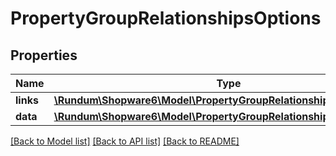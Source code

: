 # PropertyGroupRelationshipsOptions

## Properties
Name | Type | Description | Notes
------------ | ------------- | ------------- | -------------
**links** | [**\Rundum\Shopware6\Model\PropertyGroupRelationshipsOptionsLinks**](PropertyGroupRelationshipsOptionsLinks.md) |  | [optional] 
**data** | [**\Rundum\Shopware6\Model\PropertyGroupRelationshipsOptionsData[]**](PropertyGroupRelationshipsOptionsData.md) |  | [optional] 

[[Back to Model list]](../../README.md#documentation-for-models) [[Back to API list]](../../README.md#documentation-for-api-endpoints) [[Back to README]](../../README.md)


